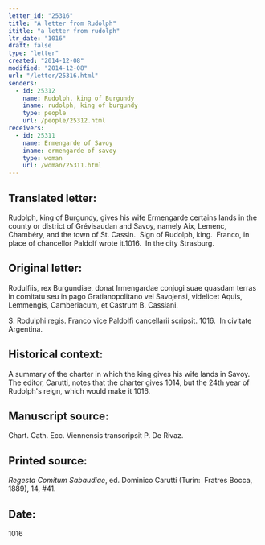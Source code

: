 ```yaml
---
letter_id: "25316"
title: "A letter from Rudolph"
ititle: "a letter from rudolph"
ltr_date: "1016"
draft: false
type: "letter"
created: "2014-12-08"
modified: "2014-12-08"
url: "/letter/25316.html"
senders:
  - id: 25312
    name: Rudolph, king of Burgundy
    iname: rudolph, king of burgundy
    type: people
    url: /people/25312.html
receivers:
  - id: 25311
    name: Ermengarde of Savoy
    iname: ermengarde of savoy
    type: woman
    url: /woman/25311.html
---
```

<h2> Translated letter:</h2><p>Rudolph, king of Burgundy, gives his wife Ermengarde certains lands in the county or district of <span>Grévisaudan and Savoy, namely Aix, Lemenc, Chambéry, and the town of St. Cassin.&nbsp; Sign of Rudolph, king.&nbsp; Franco, in place of chancellor Paldolf wrote it.</span><span>1016.&nbsp; </span>In the city Strasburg.&nbsp;</p><h2 class="mt-4"> Original letter:</h2><p>Rodulfiis, rex Burgundiae, donat Irmengardae conjugi suae quasdam terras in comitatu seu in pago Gratianopolitano vel Savojensi, videlicet Aquis, Lemmengis, Camberiacum, et Castrum B. Cassiani.&nbsp;</p><p>S. Rodulphi regis. Franco vice Paldolfi cancellarii scripsit. 1016.&nbsp; In civitate Argentina.</p><h2 class="mt-4"> Historical context:</h2><p>A summary of the charter in which the king gives his wife lands in Savoy. &nbsp; The editor, Carutti, notes that the charter gives 1014, but the 24th year of Rudolph's reign, which would make it 1016.</p><h2 class="mt-4"> Manuscript source:</h2><p>Chart. Cath. Ecc. Viennensis transcripsit P. De Rivaz.&nbsp;</p><h2 class="mt-4"> Printed source:</h2><p><i><span>Regesta Comitum Sabaudiae</span></i><span>, ed. Dominico Carutti (Turin:&nbsp; Fratres Bocca, 1889), 14, #41.</span></p><h2 class="mt-4"> Date:</h2>1016